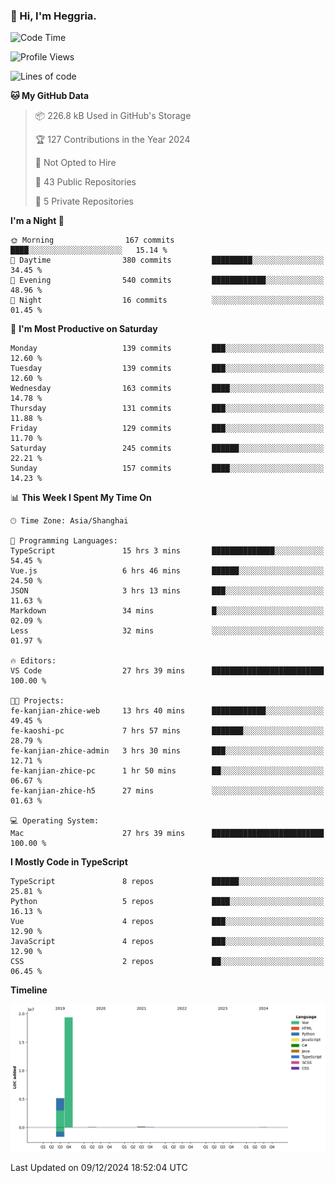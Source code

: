 ### 👋 Hi, I'm Heggria.

<!--START_SECTION:waka-->
![Code Time](http://img.shields.io/badge/Code%20Time-908%20hrs%2054%20mins-blue)

![Profile Views](http://img.shields.io/badge/Profile%20Views-0-blue)

![Lines of code](https://img.shields.io/badge/From%20Hello%20World%20I%27ve%20Written-24.8%20million%20lines%20of%20code-blue)

**🐱 My GitHub Data** 

> 📦 226.8 kB Used in GitHub's Storage 
 > 
> 🏆 127 Contributions in the Year 2024
 > 
> 🚫 Not Opted to Hire
 > 
> 📜 43 Public Repositories 
 > 
> 🔑 5 Private Repositories 
 > 
**I'm a Night 🦉** 

```text
🌞 Morning                167 commits         ████░░░░░░░░░░░░░░░░░░░░░   15.14 % 
🌆 Daytime                380 commits         █████████░░░░░░░░░░░░░░░░   34.45 % 
🌃 Evening                540 commits         ████████████░░░░░░░░░░░░░   48.96 % 
🌙 Night                  16 commits          ░░░░░░░░░░░░░░░░░░░░░░░░░   01.45 % 
```
📅 **I'm Most Productive on Saturday** 

```text
Monday                   139 commits         ███░░░░░░░░░░░░░░░░░░░░░░   12.60 % 
Tuesday                  139 commits         ███░░░░░░░░░░░░░░░░░░░░░░   12.60 % 
Wednesday                163 commits         ████░░░░░░░░░░░░░░░░░░░░░   14.78 % 
Thursday                 131 commits         ███░░░░░░░░░░░░░░░░░░░░░░   11.88 % 
Friday                   129 commits         ███░░░░░░░░░░░░░░░░░░░░░░   11.70 % 
Saturday                 245 commits         ██████░░░░░░░░░░░░░░░░░░░   22.21 % 
Sunday                   157 commits         ████░░░░░░░░░░░░░░░░░░░░░   14.23 % 
```


📊 **This Week I Spent My Time On** 

```text
🕑︎ Time Zone: Asia/Shanghai

💬 Programming Languages: 
TypeScript               15 hrs 3 mins       ██████████████░░░░░░░░░░░   54.45 % 
Vue.js                   6 hrs 46 mins       ██████░░░░░░░░░░░░░░░░░░░   24.50 % 
JSON                     3 hrs 13 mins       ███░░░░░░░░░░░░░░░░░░░░░░   11.63 % 
Markdown                 34 mins             █░░░░░░░░░░░░░░░░░░░░░░░░   02.09 % 
Less                     32 mins             ░░░░░░░░░░░░░░░░░░░░░░░░░   01.97 % 

🔥 Editors: 
VS Code                  27 hrs 39 mins      █████████████████████████   100.00 % 

🐱‍💻 Projects: 
fe-kanjian-zhice-web     13 hrs 40 mins      ████████████░░░░░░░░░░░░░   49.45 % 
fe-kaoshi-pc             7 hrs 57 mins       ███████░░░░░░░░░░░░░░░░░░   28.79 % 
fe-kanjian-zhice-admin   3 hrs 30 mins       ███░░░░░░░░░░░░░░░░░░░░░░   12.71 % 
fe-kanjian-zhice-pc      1 hr 50 mins        ██░░░░░░░░░░░░░░░░░░░░░░░   06.67 % 
fe-kanjian-zhice-h5      27 mins             ░░░░░░░░░░░░░░░░░░░░░░░░░   01.63 % 

💻 Operating System: 
Mac                      27 hrs 39 mins      █████████████████████████   100.00 % 
```

**I Mostly Code in TypeScript** 

```text
TypeScript               8 repos             ██████░░░░░░░░░░░░░░░░░░░   25.81 % 
Python                   5 repos             ████░░░░░░░░░░░░░░░░░░░░░   16.13 % 
Vue                      4 repos             ███░░░░░░░░░░░░░░░░░░░░░░   12.90 % 
JavaScript               4 repos             ███░░░░░░░░░░░░░░░░░░░░░░   12.90 % 
CSS                      2 repos             ██░░░░░░░░░░░░░░░░░░░░░░░   06.45 % 
```



**Timeline**

![Lines of Code chart](https://raw.githubusercontent.com/heggria/heggria/main/assets/bar_graph.png)


 Last Updated on 09/12/2024 18:52:04 UTC
<!--END_SECTION:waka-->
